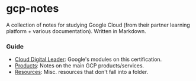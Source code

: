 # gcp-notes

A collection of notes for studying Google Cloud (from their partner learning platform + various documentation). Written in Markdown.

### Guide
* [Cloud Digital Leader](https://github.com/tmalamut/gcp-notes/tree/main/Cloud%20Digital%20Leader): Google's modules on this certification.
* [Products](https://github.com/tmalamut/gcp-notes/tree/main/Products): Notes on the main GCP products/services.
* [Resources](https://github.com/tmalamut/gcp-notes/blob/main/Resources.md): Misc. resources that don't fall into a folder.






